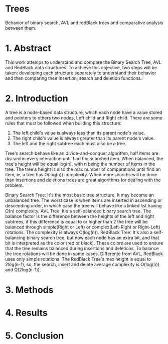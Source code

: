 # Trees
Behavior of binary search, AVL and redBlack trees and comparative analysis between them.

# 1. Abstract
   This work attemps to understand and compare the Binary Search Tree, AVL and RedBlack data structures. To achieve this objective, two steps will be taken: developing each structure separately to understand their behavior and then comparing their insertion, search and deletion functions.

# 2. Introduction
   A tree is a node-based data structure, which each node have a value stored and pointers to others two nodes, Left child  and Right child.
   There are some rules that must be followed when building this structure:
   1. The left child's value is always less than its parent node's value.
   2. The right child's value is always greater than its parent node's value.
   3. The left and the right subtree each must also be a tree.
   
   Tree's search behave like an divide-and-conquer algorithm, half items are discard in every interaction until find the searched item. When balanced, the tree's height will be equal log(n), with n being the number of items in the tree. The tree's height is also the max number of comparations until find an item, ie, a tree has O(log(n)) complexity. When more searchs will be done than insertions and deletions trees are great algorithms for dealing with the problem.
   
   Binary Search Tree: It's the most basic tree structure. It may become an unbalanced tree. The worst case is when items are inserted in ascending or descending order, in which case the tree will behave like a linked list having Ω(n) complexity.
   AVL Tree: It's a self-balanced binary search tree. The balance factor is the difference between the heights of the left and right subtrees, if this difference is equal to or higher than 2 the tree will be balanced through simple(Right or Left) or complex(Left-Right or Right-Left) rotations. The complexity is always O(log(n)).
   RedBlack Tree: It's also a self-balancing binary search tree, but now each node has an extra bit, and that bit is interpreted as the color (red or black). These colors are used to ensure that the tree remains balanced during insertions and deletions. To balance the tree rotations will be done in some cases. Differente from AVL, RedBlack uses only simple rotations. The RedBlack Tree's max height is equal to 2log(n-1), so, the search, insert and delete average complexity is O(log(n)) and Ω(2log(n-1)).

# 3. Methods
  
  
# 4. Results

# 5. Conclusion
